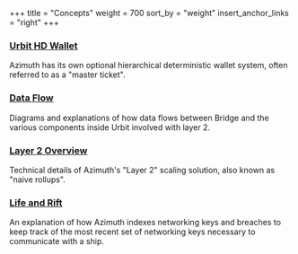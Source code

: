+++
title = "Concepts"
weight = 700
sort_by = "weight"
insert_anchor_links = "right"
+++

### [Urbit HD Wallet](/system/identity/hd-wallet)

Azimuth has its own optional hierarchical deterministic wallet system, often
referred to as a "master ticket".

### [Data Flow](/system/identity/flow)

Diagrams and explanations of how data flows between Bridge and the various
components inside Urbit involved with layer 2.

### [Layer 2 Overview](/system/identity/layer2)

Technical details of Azimuth's "Layer 2" scaling solution, also known as "naive
rollups".

### [Life and Rift](/system/identity)

An explanation of how Azimuth indexes networking keys and breaches to keep track
of the most recent set of networking keys necessary to communicate with a ship.
